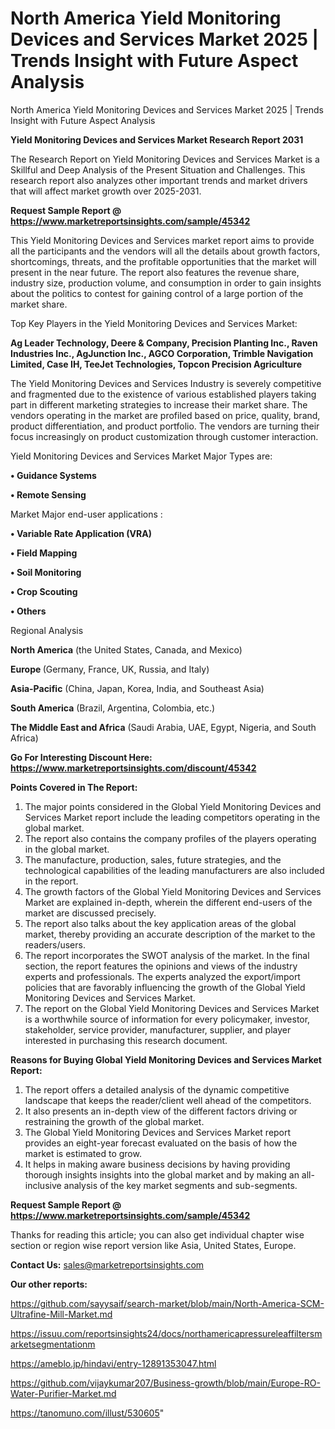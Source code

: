 # North America Yield Monitoring Devices and Services Market 2025 | Trends Insight with Future Aspect Analysis
North America Yield Monitoring Devices and Services Market 2025 | Trends Insight with Future Aspect Analysis

<strong>Yield Monitoring Devices and Services Market Research Report 2031</strong>

The Research Report on Yield Monitoring Devices and Services Market is a Skillful and Deep Analysis of the Present Situation and Challenges. This research report also analyzes other important trends and market drivers that will affect market growth over 2025-2031.

<strong>Request Sample Report @ <a href=https://www.marketreportsinsights.com/sample/45342>https://www.marketreportsinsights.com/sample/45342</a></strong>

This Yield Monitoring Devices and Services market report aims to provide all the participants and the vendors will all the details about growth factors, shortcomings, threats, and the profitable opportunities that the market will present in the near future. The report also features the revenue share, industry size, production volume, and consumption in order to gain insights about the politics to contest for gaining control of a large portion of the market share.

Top Key Players in the Yield Monitoring Devices and Services Market:

<strong>Ag Leader Technology, Deere & Company, Precision Planting Inc., Raven Industries Inc., AgJunction Inc., AGCO Corporation, Trimble Navigation Limited, Case IH, TeeJet Technologies, Topcon Precision Agriculture</strong>

The Yield Monitoring Devices and Services Industry is severely competitive and fragmented due to the existence of various established players taking part in different marketing strategies to increase their market share. The vendors operating in the market are profiled based on price, quality, brand, product differentiation, and product portfolio. The vendors are turning their focus increasingly on product customization through customer interaction.

Yield Monitoring Devices and Services Market Major Types are:

<strong>•  Guidance Systems

•  Remote Sensing</strong>

Market Major end-user applications :

<strong>•  Variable Rate Application (VRA)

•  Field Mapping

•  Soil Monitoring

•  Crop Scouting

•  Others</strong>

Regional Analysis

</u><strong><b>North America</b></strong> (the United States, Canada, and Mexico)

<strong><b>Europe </b></strong>(Germany, France, UK, Russia, and Italy)

<strong><b>Asia-Pacific</b></strong> (China, Japan, Korea, India, and Southeast Asia)

<strong><b>South America</b></strong> (Brazil, Argentina, Colombia, etc.)

<strong><b>The Middle East and Africa</b></strong> (Saudi Arabia, UAE, Egypt, Nigeria, and South Africa)

<strong>Go For Interesting Discount Here: <a href=https://www.marketreportsinsights.com/discount/45342>https://www.marketreportsinsights.com/discount/45342</a></strong>

<strong>Points Covered in The Report:</strong>
<ol>
  <li>The major points considered in the Global Yield Monitoring Devices and Services Market report include the leading competitors operating in the global market.</li>
  <li>The report also contains the company profiles of the players operating in the global market.</li>
  <li>The manufacture, production, sales, future strategies, and the technological capabilities of the leading manufacturers are also included in the report.</li>
  <li>The growth factors of the Global Yield Monitoring Devices and Services Market are explained in-depth, wherein the different end-users of the market are discussed precisely.</li>
  <li>The report also talks about the key application areas of the global market, thereby providing an accurate description of the market to the readers/users.</li>
  <li>The report incorporates the SWOT analysis of the market. In the final section, the report features the opinions and views of the industry experts and professionals. The experts analyzed the export/import policies that are favorably influencing the growth of the Global Yield Monitoring Devices and Services Market.</li>
  <li>The report on the Global Yield Monitoring Devices and Services Market is a worthwhile source of information for every policymaker, investor, stakeholder, service provider, manufacturer, supplier, and player interested in purchasing this research document.</li>
</ol>
<strong>Reasons for Buying Global Yield Monitoring Devices and Services Market Report:</strong>

<ol>
  <li>The report offers a detailed analysis of the dynamic competitive landscape that keeps the reader/client well ahead of the competitors.</li>
  <li>It also presents an in-depth view of the different factors driving or restraining the growth of the global market.</li>
  <li>The Global Yield Monitoring Devices and Services Market report provides an eight-year forecast evaluated on the basis of how the market is estimated to grow.</li>
  <li>It helps in making aware business decisions by having providing thorough insights insights into the global market and by making an all-inclusive analysis of the key market segments and sub-segments.</li>
</ol>
<strong>Request Sample Report @ <a href=https://www.marketreportsinsights.com/sample/45342>https://www.marketreportsinsights.com/sample/45342</a></strong>


Thanks for reading this article; you can also get individual chapter wise section or region wise report version like Asia, United States, Europe.

<strong>Contact Us:</strong>
sales@marketreportsinsights.com

<strong>Our other reports:</strong>

<a href=https://github.com/sayysaif/search-market/blob/main/North-America-SCM-Ultrafine-Mill-Market.md>https://github.com/sayysaif/search-market/blob/main/North-America-SCM-Ultrafine-Mill-Market.md</a>

<a href=https://issuu.com/reportsinsights24/docs/northamericapressureleaffiltersmarketsegmentationm>https://issuu.com/reportsinsights24/docs/northamericapressureleaffiltersmarketsegmentationm</a>

<a href=https://ameblo.jp/hindavi/entry-12891353047.html>https://ameblo.jp/hindavi/entry-12891353047.html</a>

<a href=https://github.com/vijaykumar207/Business-growth/blob/main/Europe-RO-Water-Purifier-Market.md>https://github.com/vijaykumar207/Business-growth/blob/main/Europe-RO-Water-Purifier-Market.md</a>

<a href=https://tanomuno.com/illust/530605>https://tanomuno.com/illust/530605</a>"
